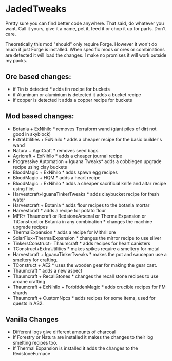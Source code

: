 # JadedTweaks
Pretty sure you can find better code anywhere. 
That said, do whatever you want. Call it yours, give it a name, pet it, feed it or chop it up for parts.
Don't care.

Theoretically this mod "should" only require Forge. However it won't do much if just Forge is installed. When specific mods or ores or combinations are detected it will load the changes. I make no promises it will work outside my packs. 

## Ore based changes:
* if Tin is detected * adds tin recipe for buckets
* if Aluminum or aluminium is detected it adds a bucket recipe
* if copper is detected it adds a copper recipe for buckets

## Mod based changes:
* Botania + ExNihilo * removes Terraform wand (giant piles of dirt not good in skyblock)
* ExtraUtilities + ExNihilo * adds a cheaper recipe for the basic builder's wand
* Natura + AgriCraft * removes seed bags
* Agricraft + ExNihilo * adds a cheaper journal recipe
* Progressive Automation + Iguana Tweaks* adds a cobblegen upgrade recipe using clay buckets 
* BloodMagic + ExNihilo * adds spawn egg recipes
* BloodMagic + HQM * adds a heart recipe
* BloodMagic + ExNihilo * adds a cheaper sacrificial knife and altar recipe using flint
* Harvestcraft+IguanaTinkerTweaks * adds claybucket recipe for fresh water
* Harvestcraft + Botania * adds flour recipes to the botania mortar
* Harvestcraft * adds a recipe for potato flour
* MFR+ Thaumcraft or RedstoneArsenal or ThermalExpansion or TiConstruct or Botania in any combination * changes the machine upgrade recipes
* ThermalExpansion * adds a recipe for Mithril ore
* SolarFlux+ThermalExpansion * changes the mirror recipe to use silver
* TinkersConstruct+ Thaumcraft * adds recipes for heart canisters
* TConstruct+ExtraUtilities * makes spikes require a smeltery for metal
* Harvestcraft + IguanaTinkerTweaks * makes the pot and saucepan use a smeltery for crafting.
* TConstruct + AE2 * uses the wooden gear for making the gear cast.
* Thaumcraft * adds a new aspect 
* Thaumcraft + RecallStones * changes the recall stone recipes to use arcane crafting
* Thaumcraft + ExNihilo + ForbiddenMagic * adds crucible recipes for FM shards
* Thaumcraft + CustomNpcs * adds recipes for some items, used for quests in AS2.

## Vanilla Changes
* Different logs give different amounts of charcoal
* If Forestry or Natura are installed it makes the changes to their log smelting recipes too. 
* If Thermal Expansion is installed it adds the changes to the RedstoneFurnace
